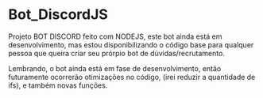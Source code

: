 # Bot_DiscordJS


Projeto BOT DISCORD feito com NODEJS, este bot ainda está em desenvolvimento, mas estou disponibilizando o código base para qualquer pessoa que queira criar seu prórpio bot de dúvidas/recrutamento.

Lembrando, o bot ainda está em fase de desenvolvimento, então futuramente ocorrerão otimizações no código, (irei reduzir a quantidade de ifs), e também novas funções. 
